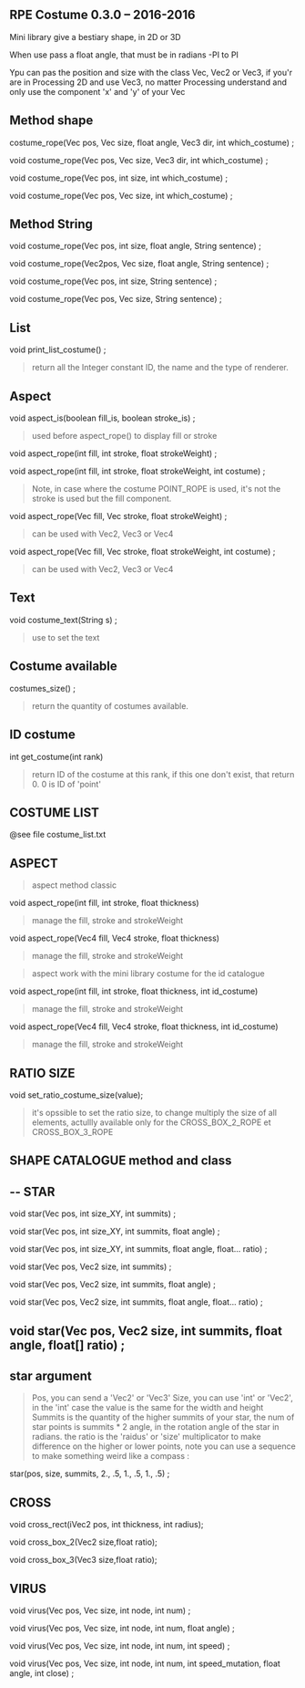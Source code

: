 RPE Costume 0.3.0 – 2016-2016
--
Mini library give a bestiary shape, in 2D or 3D

When use pass a float angle, that must be in radians -PI to PI

Ypu can pas the position and size with the class Vec,
Vec2 or Vec3, if you'r are in Processing 2D and use Vec3, no matter Processing understand and only use the component 'x' and 'y' of your Vec


Method shape
--
costume_rope(Vec pos, Vec size, float angle, Vec3 dir, int which_costume) ;

void costume_rope(Vec pos, Vec size, Vec3 dir, int which_costume) ;

void costume_rope(Vec pos, int size, int which_costume)  ;

void costume_rope(Vec pos, Vec size, int which_costume) ;

Method String
--
void costume_rope(Vec pos, int size, float angle, String sentence) ;

void costume_rope(Vec2pos, Vec size, float angle, String sentence) ;

void costume_rope(Vec pos, int size, String sentence) ;

void costume_rope(Vec pos, Vec size, String sentence) ;


List
--
void print_list_costume() ;
> return all the Integer constant ID, the name and the type of renderer.

Aspect
--

void aspect_is(boolean fill_is, boolean stroke_is) ;
>used before aspect_rope() to display fill or stroke

void aspect_rope(int fill, int stroke, float strokeWeight) ;

void aspect_rope(int fill, int stroke, float strokeWeight, int costume) ;
>Note, in case where the costume POINT_ROPE is used, it's not the stroke is used but the fill component.

void aspect_rope(Vec fill, Vec stroke, float strokeWeight) ;
>can be used with Vec2, Vec3 or Vec4

void aspect_rope(Vec fill, Vec stroke, float strokeWeight, int costume) ;
>can be used with Vec2, Vec3 or Vec4

Text
--
void costume_text(String s) ;
>use to set the text

Costume available
--
costumes_size() ;
>return the quantity of costumes available.


ID costume
--
int get_costume(int rank)
>return ID of the costume at this rank, if this one don't exist, that return 0. 0 is ID of 'point'


COSTUME LIST
--
@see file costume_list.txt



ASPECT
--
>aspect method classic

void aspect_rope(int fill, int stroke, float thickness)
>manage the fill, stroke and strokeWeight

void aspect_rope(Vec4 fill, Vec4 stroke, float thickness)
>manage the fill, stroke and strokeWeight

>aspect work with the mini library costume for the id catalogue

void aspect_rope(int fill, int stroke, float thickness, int id_costume)
>manage the fill, stroke and strokeWeight

void aspect_rope(Vec4 fill, Vec4 stroke, float thickness, int id_costume)
>manage the fill, stroke and strokeWeight



RATIO SIZE
--
void set_ratio_costume_size(value);
>it's opssible to set the ratio size, to change multiply the size of all elements,
actullly available only for the CROSS_BOX_2_ROPE et CROSS_BOX_3_ROPE





SHAPE CATALOGUE
method and class
--
--
STAR
--
void star(Vec pos, int size_XY, int summits) ;

void star(Vec pos, int size_XY, int summits, float angle) ;

void star(Vec pos, int size_XY, int summits, float angle, float... ratio) ;

void star(Vec pos, Vec2 size, int summits) ;

void star(Vec pos, Vec2 size, int summits, float angle) ;

void star(Vec pos, Vec2 size, int summits, float angle, float... ratio) ;

void star(Vec pos, Vec2 size, int summits, float angle, float[] ratio) ;
--
star argument
--
>Pos, you can send a 'Vec2' or 'Vec3'
>Size, you can use 'int' or 'Vec2', in the 'int' case the value is the same for the width and height
>Summits is the quantity of the higher summits of your star, the num of star points is summits * 2
>angle, in the rotation angle of the star in radians.
>the ratio is the 'raidus' or 'size' multiplicator to make difference on the higher or lower points, note you can use a sequence to make something weird like a compass : 

star(pos, size, summits, 2., .5, 1., .5, 1., .5) ;

CROSS
--
void cross_rect(iVec2 pos, int thickness, int radius);

void cross_box_2(Vec2 size,float ratio);

void cross_box_3(Vec3 size,float ratio);

VIRUS
--
void virus(Vec pos, Vec size, int node, int num) ;

void virus(Vec pos, Vec size, int node, int num, float angle)  ;

void virus(Vec pos, Vec size, int node, int num, int speed) ;

void virus(Vec pos, Vec size, int node, int num, int speed_mutation, float angle, int close) ;

